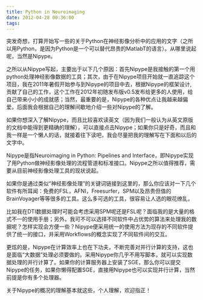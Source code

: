 ```yaml
---
title: Python in Neuroimaging
date: 2012-04-28 00:36:00
tags:
---
```

突发奇想，打算开始写一些的关于Python在神经影像分析中的应用的文字（之所以用Python，是因为Python是一个可以替代昂贵的MatlabT的语言）。从哪里说起呢，当然是Nipype。

之所以从Nipype写起，主要出于以下几个原因：首先Nipype是我接触的第一个用python处理神经影像数据的工具；其次，由于在Nipype项目开始就一直追踪这个项目，我在2011年暑假开始参与到Nipype的项目中去，根据Nipype的框架设计,贡献了自己的工作，这个工作在2012年初随发布版v0.5发布给更多的人使用，给自己带来小小的成就感；当然，最重要的是，Nipype的各种优点让我越来越偏爱。后面我会根据自己的理解间歇地介绍一些对Nipype的了解。

如果你想深入了解Nipype，而且比较喜欢读英文（因为我们一般认为从英文原版的文档中能得到更精确的理解），可以直接点击Nipype；如果你只是好奇，而且和我一样是一个懒人的话，就接着往下读吧，我会尽量把我的理解写在下面和以后的文字中。

Nipype是指Neuroimaging in Python: Pipelines and Interface，即Nipype实现了用Python做神经影像处理的流程管道和标准接口。Nipype之所以值得推荐，需要从目前神经影像处理工具的现状说起。

如果你是通过类似“神经影像处理”的关键词链接到这里的，那么你应该对一下几个软件有所耳闻：免费的FSL，AFNI，Freesurfer，SPM以及昂贵但值的BrainVoyager等等很多的工具。这么多可选的工具，很容易让人选的眼花缭乱，

比如我在DTI数据处理时可能会考虑采用SPM呢还是FSL呢？面临我的是大量的格式不一的使用手册；另外，我可不可以选择不同软件中占优势的算法来处理我的数据呢？怎样实现会方便一些？Nipype便采用统一的使用方法为现存的不同软件提供了统一的接口，并采用Workflows的概念实现了不同软件间的交互。

更炫的是，Nipype在计算效率上也在下功夫，不断完善对并行计算的支持，这也是面临“大数据”处理必须要做的。采用Nipype你几乎不用写脚本，就可以实现数据处理的并行计算了。如果你的计算服务器上安装了SGE，那么你可以提交Nipype的任务，如果你懒得配置SGE，直接用Nipype也可以实现并行计算，当然前提是你有多个处理器。

关于Nipype的概况的理解基本就这些，个人理解，欢迎指正！